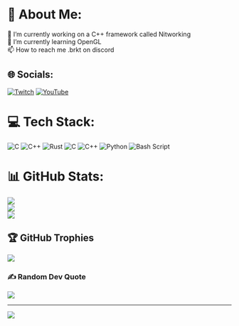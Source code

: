 # 💫 About Me:
🔭 I’m currently working on a C++ framework called Nitworking<br>🌱 I’m currently learning OpenGL<br>📫 How to reach me .brkt on discord


## 🌐 Socials:
[![Twitch](https://img.shields.io/badge/Twitch-%239146FF.svg?logo=Twitch&logoColor=white)](https://twitch.tv/nulltheptr) [![YouTube](https://img.shields.io/badge/YouTube-%23FF0000.svg?logo=YouTube&logoColor=white)](https://youtube.com/@NullThePointer) 

# 💻 Tech Stack:
![C](https://img.shields.io/badge/c-%2300599C.svg?style=for-the-badge&logo=c&logoColor=white) ![C++](https://img.shields.io/badge/c++-%2300599C.svg?style=for-the-badge&logo=c%2B%2B&logoColor=white) ![Rust](https://img.shields.io/badge/rust-%23000000.svg?style=for-the-badge&logo=rust&logoColor=white) ![C](https://img.shields.io/badge/c-%2300599C.svg?style=for-the-badge&logo=c&logoColor=white) ![C++](https://img.shields.io/badge/c++-%2300599C.svg?style=for-the-badge&logo=c%2B%2B&logoColor=white) ![Python](https://img.shields.io/badge/python-3670A0?style=for-the-badge&logo=python&logoColor=ffdd54) ![Bash Script](https://img.shields.io/badge/bash_script-%23121011.svg?style=for-the-badge&logo=gnu-bash&logoColor=white)
# 📊 GitHub Stats:
![](https://github-readme-stats.vercel.app/api?username=ShaderHex&theme=dark&hide_border=false&include_all_commits=false&count_private=true)<br/>
![](https://github-readme-streak-stats.herokuapp.com/?user=ShaderHex&theme=dark&hide_border=false)<br/>
![](https://github-readme-stats.vercel.app/api/top-langs/?username=ShaderHex&theme=dark&hide_border=false&include_all_commits=false&count_private=true&layout=compact)

## 🏆 GitHub Trophies
![](https://github-profile-trophy.vercel.app/?username=ShaderHex&theme=radical&no-frame=false&no-bg=true&margin-w=4)

### ✍️ Random Dev Quote
![](https://quotes-github-readme.vercel.app/api?type=horizontal&theme=radical)

---
[![](https://visitcount.itsvg.in/api?id=ShaderHex&icon=0&color=0)](https://visitcount.itsvg.in)

<!-- Proudly created with GPRM ( https://gprm.itsvg.in ) -->
